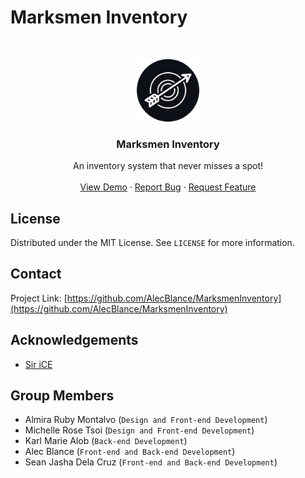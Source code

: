# Marksmen Inventory

<!-- PROJECT LOGO -->
<br />
<p align="center">
  <a href="https://github.com/AlecBlance/MarksmenInventory/">
    <img src="images/logo-github.png" alt="Logo" width="100" height="100">
  </a>

  <h3 align="center">Marksmen Inventory</h3>

  <p align="center">
    An inventory system that never misses a spot!
    <br />
    <br />
    <a href="https://drive.google.com/file/d/1pyj6oLF54TfkeAM4h4xizIvuUNXYOrNl/view?usp=sharing">View Demo</a>
    ·
    <a href="https://github.com/AlecBlance/MarksmenInventory/issues">Report Bug</a>
    ·
    <a href="https://github.com/AlecBlance/MarksmenInventory/issues">Request Feature</a>
  </p>
</p>

<!-- LICENSE -->
## License

Distributed under the MIT License. See `LICENSE` for more information.



<!-- CONTACT -->
## Contact

Project Link: [https://github.com/AlecBlance/MarksmenInventory](https://github.com/AlecBlance/MarksmenInventory)



<!-- ACKNOWLEDGEMENTS -->
## Acknowledgements
* [Sir iCE](https://siriceinstructions.wordpress.com/)

## Group Members
* Almira Ruby Montalvo  (`Design and Front-end Development`)
* Michelle Rose Tsoi    (`Design and Front-end Development`)
* Karl Marie Alob       (`Back-end Development`)
* Alec Blance           (`Front-end and Back-end Development`)
* Sean Jasha Dela Cruz  (`Front-end and Back-end Development`)


